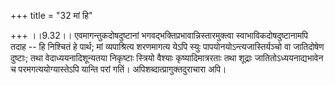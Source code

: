 +++
title = "32 मां हि"

+++
।।9.32।। एवमागन्तुकदोषदुष्टानां भगवद्भक्तिप्रभावान्निस्तारमुक्त्वा
स्वाभाविकदोषदुष्टानामपि तदाह -- हि निश्चितं हे पार्थ; मां व्यपाश्रित्य
शरणमागत्य येऽपि स्युः पापयोनयोऽन्त्यजास्तिर्यञ्चो वा जातिदोषेण दुष्टाः;
तथा वेदाध्ययनादिशून्यतया निकृष्टाः स्त्रियो वैश्याः कृष्यादिमात्ररताः
तथा शूद्राः जातितोऽध्ययनाद्यभावेन च परमगत्ययोग्यास्तेऽपि यान्ति परां
गतिं। अपिशब्दात्प्रागुक्तदुराचारा अपि।
